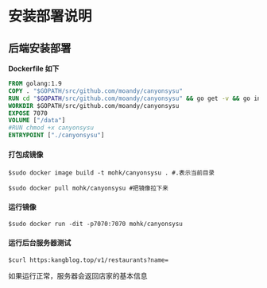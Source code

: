 # 安装部署说明

## 后端安装部署

**Dockerfile 如下**

```dockerfile
FROM golang:1.9 
COPY . "$GOPATH/src/github.com/moandy/canyonsysu"
RUN cd "$GOPATH/src/github.com/moandy/canyonsysu" && go get -v && go install -v && go build .
WORKDIR $GOPATH/src/github.com/moandy/canyonsysu
EXPOSE 7070 
VOLUME ["/data"] 
#RUN chmod +x canyonsysu
ENTRYPOINT ["./canyonsysu"]
```

#### 打包成镜像

`$sudo docker image build -t mohk/canyonsysu . #.表示当前目录`

`$sudo docker pull mohk/canyonsysu #把镜像拉下来`

#### 运行镜像

`$sudo docker run -dit -p7070:7070 mohk/canyonsysu `

#### 运行后台服务器测试

`$curl https:kangblog.top/v1/restaurants?name=`

如果运行正常，服务器会返回店家的基本信息